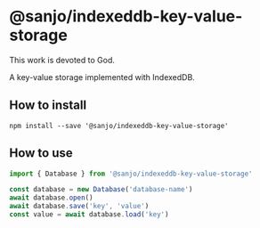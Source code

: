 # @sanjo/indexeddb-key-value-storage

This work is devoted to God.

A key-value storage implemented with IndexedDB.

## How to install

```
npm install --save '@sanjo/indexeddb-key-value-storage'
```

## How to use

```js
import { Database } from '@sanjo/indexeddb-key-value-storage'

const database = new Database('database-name')
await database.open()
await database.save('key', 'value')
const value = await database.load('key')
```
